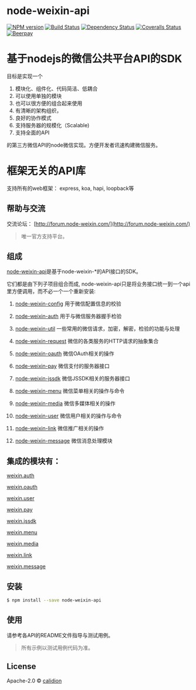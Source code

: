 # node-weixin-api 

[![NPM version][npm-image]][npm-url] [![Build Status][travis-image]][travis-url] [![Dependency Status][daviddm-image]][daviddm-url] [![Coveralls Status][coveralls-image]][coveralls-url] [![Beerpay](https://beerpay.io/node-weixin/node-weixin-api/badge.svg?style=flat-square)](https://beerpay.io/node-weixin/node-weixin-api)

# 基于nodejs的微信公共平台API的SDK

目标是实现一个

1. 模块化、组件化、代码简洁、低耦合
2. 可以使用单独的模块
3. 也可以很方便的组合起来使用
4. 有清晰的架构组织，
5. 良好的协作模式
6. 支持服务器的规模化（Scalable)
7. 支持全面的API

的第三方微信API的node微信实现。方便开发者讯速构建微信服务。

# 框架无关的API库

支持所有的web框架： express, koa, hapi, loopback等

## 帮助与交流

交流论坛： [http://forum.node-weixin.com/](http://forum.node-weixin.com/)

> 唯一官方支持平台。


## 组成

[node-weixin-api](https://github.com/node-weixin/node-weixin-api)是基于node-weixin-*的API接口的SDK。

 它们都是由下列子项目组合而成, node-weixin-api只是将业务接口统一到一个api里方便调用，而不必一个一个重新安装:

 1. [node-weixin-config](https://github.com/node-weixin/node-weixin-config)
    用于微信配置信息的校验

 2. [node-weixin-auth](https://github.com/node-weixin/node-weixin-auth)
    用于与微信服务器握手检验

 3. [node-weixin-util](https://github.com/node-weixin/node-weixin-util)
    一些常用的微信请求，加密，解密，检验的功能与处理

 4. [node-weixin-request](https://github.com/node-weixin/node-weixin-request)
    微信的各类服务的HTTP请求的抽象集合

 5. [node-weixin-oauth](https://github.com/node-weixin/node-weixin-oauth)
    微信OAuth相关的操作

 6. [node-weixin-pay](https://github.com/node-weixin/node-weixin-pay)
    微信支付的服务器接口

 7. [node-weixin-jssdk](https://github.com/node-weixin/node-weixin-jssdk)
    微信JSSDK相关的服务器接口

 8. [node-weixin-menu](https://github.com/node-weixin/node-weixin-menu)
    微信菜单相关的操作与命令

 9. [node-weixin-media](https://github.com/node-weixin/node-weixin-media)
    微信多媒体相关的操作

 10. [node-weixin-user](https://github.com/node-weixin/node-weixin-user)
    微信用户相关的操作与命令

 11. [node-weixin-link](https://github.com/node-weixin/node-weixin-link)
    微信推广相关的操作

 12. [node-weixin-message](https://github.com/node-weixin/node-weixin-message)
    微信消息处理模块

## 集成的模块有：

  [weixin.auth](https://github.com/node-weixin/node-weixin-auth)

  [weixin.oauth](https://github.com/node-weixin/node-weixin-oauth)

  [weixin.user](https://github.com/node-weixin/node-weixin-user)

  [weixin.pay](https://github.com/node-weixin/node-weixin-pay)

  [weixin.jssdk](https://github.com/node-weixin/node-weixin-jssdk)

  [weixin.menu](https://github.com/node-weixin/node-weixin-menu)

  [weixin.media](https://github.com/node-weixin/node-weixin-media)

  [weixin.link](https://github.com/node-weixin/node-weixin-link)

  [weixin.message](https://github.com/node-weixin/node-weixin-message)

## 安装

```sh
$ npm install --save node-weixin-api
```

## 使用

请参考各API的README文件指导与测试用例。
> 所有示例以测试用例代码为准。


## License

Apache-2.0 © [calidion](calidion.github.io)


[npm-image]: https://badge.fury.io/js/node-weixin-api.svg
[npm-url]: https://npmjs.org/package/node-weixin-api
[travis-image]: https://travis-ci.org/node-weixin/node-weixin-api.svg?branch=master
[travis-url]: https://travis-ci.org/node-weixin/node-weixin-api
[daviddm-image]: https://david-dm.org/node-weixin/node-weixin-api.svg?theme=shields.io
[daviddm-url]: https://david-dm.org/node-weixin/node-weixin-api
[coveralls-image]: https://coveralls.io/repos/node-weixin/node-weixin-api/badge.svg
[coveralls-url]: https://coveralls.io/r/node-weixin/node-weixin-api
